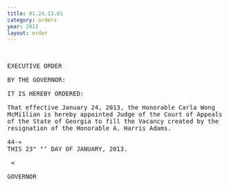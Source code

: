 ```yaml
---
title: 01.24.13.01
category: orders
year: 2013
layout: order
---
```


<pre> 

EXECUTIVE ORDER

BY THE GOVERNOR:

IT IS HEREBY ORDERED:

That effective January 24, 2013, the Honorable Carla Wong
McMi1lian is hereby appointed Judge of the Court of Appeals
of the State of Georgia to fill the Vacancy created by the
resignation of the Honorable A. Harris Adams.

44-»
THIS 23" "‘ DAY OF JANUARY, 2013.

 <

GOVERNOR

</pre>
